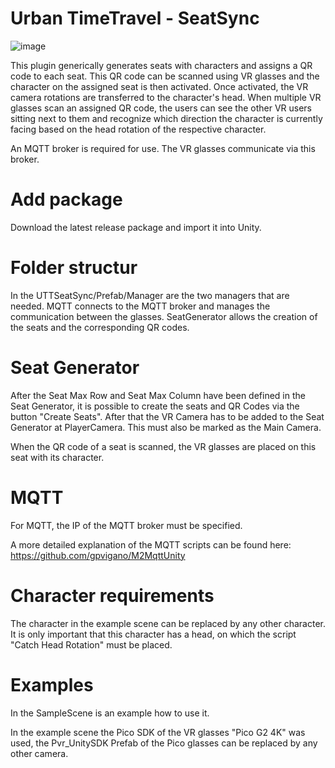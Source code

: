 # Urban TimeTravel - SeatSync

![image](https://user-images.githubusercontent.com/40402725/205653049-2c3112a4-d7de-4904-abec-c038f3ad95ea.png)

This plugin generically generates seats with characters and assigns a QR code to each seat. This QR code can be scanned using VR glasses and the character on the assigned seat is then activated. Once activated, the VR camera rotations are transferred to the character's head. When multiple VR glasses scan an assigned QR code, the users can see the other VR users sitting next to them and recognize which direction the character is currently facing based on the head rotation of the respective character.

An MQTT broker is required for use. The VR glasses communicate via this broker.

# Add package

Download the latest release package and import it into Unity.

# Folder structur

In the UTTSeatSync/Prefab/Manager are the two managers that are needed. MQTT connects to the MQTT broker and manages the communication between the glasses.
SeatGenerator allows the creation of the seats and the corresponding QR codes.

# Seat Generator

After the Seat Max Row and Seat Max Column have been defined in the Seat Generator, it is possible to create the seats and QR Codes via the button "Create Seats".
After that the VR Camera has to be added to the Seat Generator at PlayerCamera. This must also be marked as the Main Camera.

When the QR code of a seat is scanned, the VR glasses are placed on this seat with its character.

# MQTT

For MQTT, the IP of the MQTT broker must be specified.

A more detailed explanation of the MQTT scripts can be found here: https://github.com/gpvigano/M2MqttUnity

# Character requirements

The character in the example scene can be replaced by any other character. It is only important that this character has a head, on which the script "Catch Head Rotation" must be placed.

# Examples

In the SampleScene is an example how to use it.

In the example scene the Pico SDK of the VR glasses "Pico G2 4K" was used, the Pvr_UnitySDK Prefab of the Pico glasses can be replaced by any other camera. 
